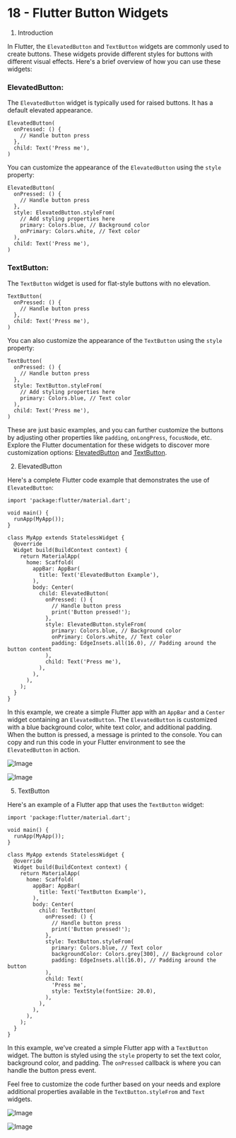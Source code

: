 # 18 - Flutter Button Widgets

1. Introduction

In Flutter, the `ElevatedButton` and `TextButton` widgets are commonly used to create buttons. These widgets provide different styles for buttons with different visual effects. Here's a brief overview of how you can use these widgets:

### ElevatedButton:

The `ElevatedButton` widget is typically used for raised buttons. It has a default elevated appearance.

```
ElevatedButton(
  onPressed: () {
    // Handle button press
  },
  child: Text('Press me'),
)
```

You can customize the appearance of the `ElevatedButton` using the `style` property:

```
ElevatedButton(
  onPressed: () {
    // Handle button press
  },
  style: ElevatedButton.styleFrom(
    // Add styling properties here
    primary: Colors.blue, // Background color
    onPrimary: Colors.white, // Text color
  ),
  child: Text('Press me'),
)
```

### TextButton:

The `TextButton` widget is used for flat-style buttons with no elevation.

```
TextButton(
  onPressed: () {
    // Handle button press
  },
  child: Text('Press me'),
)
```

You can also customize the appearance of the `TextButton` using the `style` property:

```
TextButton(
  onPressed: () {
    // Handle button press
  },
  style: TextButton.styleFrom(
    // Add styling properties here
    primary: Colors.blue, // Text color
  ),
  child: Text('Press me'),
)
```

These are just basic examples, and you can further customize the buttons by adjusting other properties like `padding`, `onLongPress`, `focusNode`, etc. Explore the Flutter documentation for these widgets to discover more customization options: [ElevatedButton](https://api.flutter.dev/flutter/material/ElevatedButton-class.html) and [TextButton](https://api.flutter.dev/flutter/material/TextButton-class.html).


2. ElevatedButton

Here's a complete Flutter code example that demonstrates the use of `ElevatedButton`:

```
import 'package:flutter/material.dart';

void main() {
  runApp(MyApp());
}

class MyApp extends StatelessWidget {
  @override
  Widget build(BuildContext context) {
    return MaterialApp(
      home: Scaffold(
        appBar: AppBar(
          title: Text('ElevatedButton Example'),
        ),
        body: Center(
          child: ElevatedButton(
            onPressed: () {
              // Handle button press
              print('Button pressed!');
            },
            style: ElevatedButton.styleFrom(
              primary: Colors.blue, // Background color
              onPrimary: Colors.white, // Text color
              padding: EdgeInsets.all(16.0), // Padding around the button content
            ),
            child: Text('Press me'),
          ),
        ),
      ),
    );
  }
}
```

In this example, we create a simple Flutter app with an `AppBar` and a `Center` widget containing an `ElevatedButton`. The `ElevatedButton` is customized with a blue background color, white text color, and additional padding. When the button is pressed, a message is printed to the console. You can copy and run this code in your Flutter environment to see the `ElevatedButton` in action.

![Image](3.PNG)

![Image](4.PNG)

5. TextButton

Here's an example of a Flutter app that uses the `TextButton` widget:

```
import 'package:flutter/material.dart';

void main() {
  runApp(MyApp());
}

class MyApp extends StatelessWidget {
  @override
  Widget build(BuildContext context) {
    return MaterialApp(
      home: Scaffold(
        appBar: AppBar(
          title: Text('TextButton Example'),
        ),
        body: Center(
          child: TextButton(
            onPressed: () {
              // Handle button press
              print('Button pressed!');
            },
            style: TextButton.styleFrom(
              primary: Colors.blue, // Text color
              backgroundColor: Colors.grey[300], // Background color
              padding: EdgeInsets.all(16.0), // Padding around the button
            ),
            child: Text(
              'Press me',
              style: TextStyle(fontSize: 20.0),
            ),
          ),
        ),
      ),
    );
  }
}
```

In this example, we've created a simple Flutter app with a `TextButton` widget. The button is styled using the `style` property to set the text color, background color, and padding. The `onPressed` callback is where you can handle the button press event.

Feel free to customize the code further based on your needs and explore additional properties available in the `TextButton.styleFrom` and `Text` widgets.

![Image](6.png)

![Image](7.PNG)